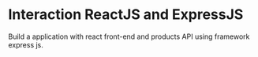 # Interaction ReactJS and ExpressJS

Build a application with react front-end and products API using framework express js.